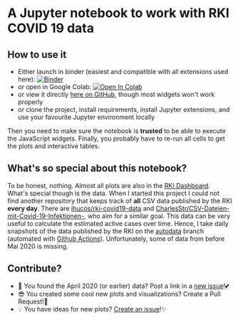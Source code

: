 # A Jupyter notebook to work with RKI COVID 19 data

## How to use it
- Either launch in binder (easiest and compatible with all extensions used here): [![Binder](https://mybinder.org/badge_logo.svg)](https://mybinder.org/v2/gh/woefe/covid19stats/master?filepath=covid19stats.ipynb)
- or open in Google Colab: [![Open In Colab](https://colab.research.google.com/assets/colab-badge.svg)](https://colab.research.google.com/github/woefe/covid19stats/blob/master/covid19stats.ipynb)
- or view it directly [here on GitHub](https://github.com/woefe/covid19stats/blob/master/covid19stats.ipynb), though most widgets won't work properly
- or clone the project, install requirements, install Jupyter extensions, and use your favourite Jupyter environment locally

Then you need to make sure the notebook is **trusted** to be able to execute the JavaScript widgets.
Finally, you probably have to re-run all cells to get the plots and interactive tables.

## What's so special about this notebook?
To be honest, nothing. Almost all plots are also in the [RKI Dashboard](https://experience.arcgis.com/experience/478220a4c454480e823b17327b2bf1d4).
What's special though is the data.
When I started this project I could not find another repository that keeps track of **all** CSV data published by the RKI **every day**.
There are [ihucos/rki-covid19-data](https://github.com/ihucos/rki-covid19-data/releases) and [CharlesStr/CSV-Dateien-mit-Covid-19-Infektionen-](https://github.com/CharlesStr/CSV-Dateien-mit-Covid-19-Infektionen-), who aim for a similar goal.
This data can be very useful to calculate the estimated active cases over time.
Hence, I take daily snapshots of the data published by the RKI on the [autodata](https://github.com/woefe/covid19stats/tree/autodata) branch (automated with [Github Actions](https://github.com/woefe/covid19stats/blob/master/.github/workflows/get_data.yml)).
Unfortunately, some of data from before Mai 2020 is missing.


## Contribute?
- 📄 You found the April 2020 (or earlier) data? Post a link in a [new issue](https://github.com/woefe/covid19stats/issues/new)!💕
- 😎 You created some cool new plots and visualizations? Create a Pull Request!🍴
- 💡 You have ideas for new plots? [Create an issue](https://github.com/woefe/covid19stats/issues/new)!✨
